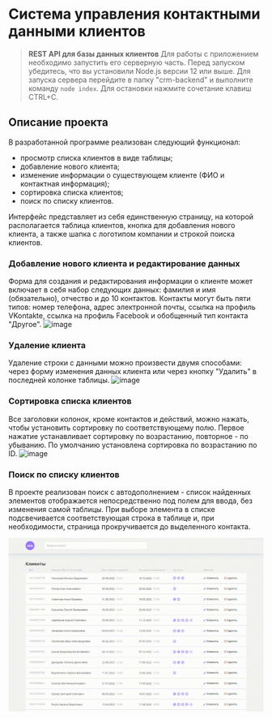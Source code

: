 # Система управления контактными данными клиентов

> **REST API для базы данных клиентов**
>Для работы с приложением необходимо запустить его серверную часть. Перед запуском убедитесь, что вы установили Node.js версии 12 или выше.
>Для запуска сервера перейдите в папку "crm-backend" и выполните команду `node index`. Для остановки нажмите сочетание клавиш CTRL+C.

## Описание проекта
В разработанной программе реализован следующий функционал:
- просмотр списка клиентов в виде таблицы;
- добавление нового клиента;
- изменение информации о существующем клиенте (ФИО и контактная информация);
- сортировка списка клиентов;
- поиск по списку клиентов.

Интерфейс представляет из себя единственную страницу, на которой располагается таблица клиентов, кнопка для добавления нового клиента, а также шапка с логотипом компании и строкой поиска клиентов. 

### Добавление нового клиента и редактирование данных
Форма для создания и редактирования информации о клиенте может включает в себя набор следующих данных: фамилия и имя (обязательно), отчество и до 10 контактов. Контакты могут быть пяти типов: номер телефона, адрес электронной почты, ссылка на профиль VKontakte, ссылка на профиль Facebook и обобщенный тип контакта "Другое".
![image](img/addClient.gif)

### Удаление клиента
Удаление строки с данными можно произвести двумя способами: через форму изменения данных клиента или через кнопку "Удалить" в последней колонке таблицы.
![image](img/delete.gif)

### Сортировка списка клиентов
Все заголовки колонок, кроме контактов и действий, можно нажать, чтобы установить сортировку по соответствующему полю. Первое нажатие устанавливает сортировку по возрастанию, повторное - по убыванию. По умолчанию установлена сортировка по возрастанию по ID.
![image](img/sorting.gif)

### Поиск по списку клиентов
В проекте реализован поиск с автодополнением - список найденных элементов отображается непосредственно под полем для ввода, без изменения самой таблицы. При выборе элемента в списке подсвечивается соответствующая строка в таблице и, при необходимости, страница прокручивается до выделенного контакта.

![image](img/search.gif)
